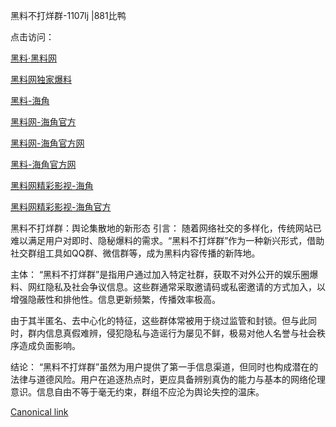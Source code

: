 黑料不打烊群-1107lj |881比鸭

点击访问：

<a href="https://heiliaolvzlu3.pages.dev">黑料·黑料网</a>

<a href="https://heiliaoyvnrda.pages.dev">黑料网独家爆料</a>

<a href="https://heiliaoxrq8i9.pages.dev">黑料-海角</a>

<a href="https://heiliao3gvg9x.pages.dev">黑料网-海角官方</a>

<a href="https://heiliaokof3cy.pages.dev">黑料网-海角官方网</a>

<a href="https://heiliaotlyq53.pages.dev">黑料-海角官方网</a>

<a href="https://heiliaoxfe5rb.pages.dev">黑料网精彩影视-海角</a>

<a href="https://heiliaoubleqx.pages.dev">黑料网精彩影视-海角官方</a>

黑料不打烊群：舆论集散地的新形态
引言：
随着网络社交的多样化，传统网站已难以满足用户对即时、隐秘爆料的需求。“黑料不打烊群”作为一种新兴形式，借助社交群组工具如QQ群、微信群等，成为黑料内容传播的新阵地。

主体：
“黑料不打烊群”是指用户通过加入特定社群，获取不对外公开的娱乐圈爆料、网红隐私及社会争议信息。这些群通常采取邀请码或私密邀请的方式加入，以增强隐蔽性和排他性。信息更新频繁，传播效率极高。

由于其半匿名、去中心化的特征，这些群体常被用于绕过监管和封锁。但与此同时，群内信息真假难辨，侵犯隐私与造谣行为屡见不鲜，极易对他人名誉与社会秩序造成负面影响。

结论：
“黑料不打烊群”虽然为用户提供了第一手信息渠道，但同时也构成潜在的法律与道德风险。用户在追逐热点时，更应具备辨别真伪的能力与基本的网络伦理意识。信息自由不等于毫无约束，群组不应沦为舆论失控的温床。

[Canonical link](https://github.com/nno99888/nn3 )


